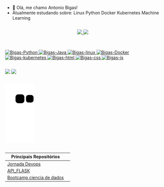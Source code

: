 - 👋 Olá, me chamo Antonio Bigas!
-  Atualmente estudando sobre: Linux Python Docker Kubernetes Machine Learning
##
<div align="center">
  <a href="https://github.com/antoniobigas">
  <img height="180em" src="https://github-readme-stats.vercel.app/api?username=antoniobigas&show_icons=true&theme=dark&include_all_commits=true&count_private=true"/>
  <img height="180em" src="https://github-readme-stats.vercel.app/api/top-langs/?username=antoniobigas&layout=compact&langs_count=7&theme=dark"/>
</div>

##
<div style="display: inline_block"> <br>
<img  alt="Bigas-Python" height="60" width="50" src="https://cdn.jsdelivr.net/gh/devicons/devicon/icons/python/python-original-wordmark.svg" />
 <img alt="Bigas-Java" height="60" width="50"  src="https://cdn.jsdelivr.net/gh/devicons/devicon/icons/java/java-original-wordmark.svg" />
<img alt="Bigas-linux" height="60" width="50" src="https://cdn.jsdelivr.net/gh/devicons/devicon/icons/linux/linux-original.svg" />
<img alt="Bigas-Docker" height="60" width="50" src="https://cdn.jsdelivr.net/gh/devicons/devicon/icons/docker/docker-original-wordmark.svg" />
<img alt="Bigas-kubernetes" height="60" width="50"src="https://cdn.jsdelivr.net/gh/devicons/devicon/icons/kubernetes/kubernetes-plain.svg" />
<img alt="Bigas-html" height="60" width="50"src="https://cdn.jsdelivr.net/gh/devicons/devicon/icons/html5/html5-original.svg" />
<img alt="Bigas-css" height="60" width="50" src="https://cdn.jsdelivr.net/gh/devicons/devicon/icons/css3/css3-original.svg" />
<img alt="Bigas-js" height="60" width="50"src="https://cdn.jsdelivr.net/gh/devicons/devicon/icons/javascript/javascript-original.svg" />
  
</div>

  ##
  
 <div>
 <a href = "mailto:antoniobigas@gmail.com"><img src="https://img.shields.io/badge/-Gmail-%23333?style=for-the-badge&logo=gmail&logoColor=white" target="_blank"></a>
  <a href="https://www.linkedin.com/in/antoniobigasn/" target="_blank"><img src="https://img.shields.io/badge/-LinkedIn-%230077B5?style=for-the-badge&logo=linkedin&logoColor=white" target="_blank"></a> 
 </div>
  
  
## 
  
  
 <div>

![snake gif](https://github.com/antoniobigas/antoniobigas/blob/output/github-contribution-grid-snake.svg) 

</div>

## 

<div> 
  
|Principais Repositórios| |
|--|--|
| [Jornada Devops](https://github.com/antoniobigas/Jornada-DevOps)  |
| [API_FLASK](https://github.com/antoniobigas/API_FLASK) | 
| [Bootcamp ciencia de dados](https://github.com/antoniobigas/BootCamp-Geracao-tech-unimed-bh)  |



</div>
